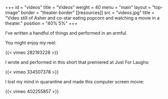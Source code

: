 +++
id = "videos"
title = "Videos"
weight = 40
menu = "main"
layout = "top-image"
border = "theater-border"
[[resources]]
  src = "videos.jpg"
  title = "Video still of Asher and co-star eating popcorn and watching a movie in a theater."
  position = "40% 5%"
+++

I’ve written a handful of things and performed in an armful.

You might enjoy my reel:

{{< vimeo 282193228 >}}

I wrote and performed in this short that premiered at Just For Laughs:

{{< vimeo 334507378 >}}

I lost my mind in quarantine and made this computer screen movie:

{{< vimeo 402255857 >}}


